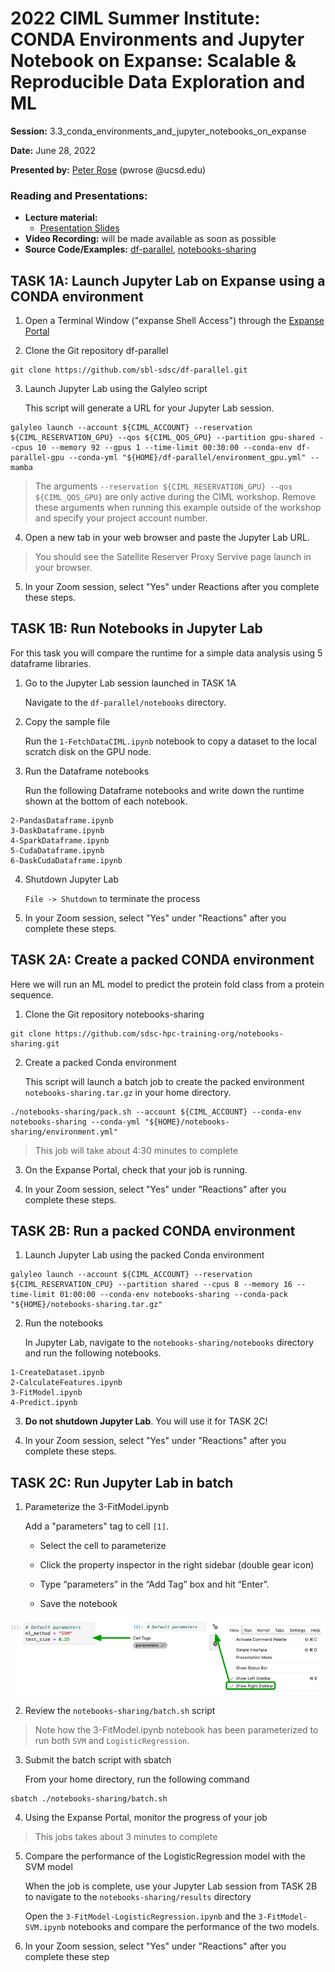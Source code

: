 # 2022 CIML Summer Institute: CONDA Environments and Jupyter Notebook on Expanse: Scalable & Reproducible Data Exploration and ML

**Session:** 3.3_conda_environments_and_jupyter_notebooks_on_expanse

**Date:** June 28, 2022

**Presented by:** [Peter Rose](https://www.sdsc.edu/research/researcher_spotlight/rose_peter.html) (pwrose @ucsd.edu) 

### Reading and Presentations:
* **Lecture material:**
   * [Presentation Slides](https://github.com/pwrose/ciml-summer-institute-2022/blob/main/3.3_conda_environments_and_jupyter_notebooks_on_expanse/CIML_3.3_2022.pdf)
* **Video Recording:** will be made available as soon as possible
* **Source Code/Examples:** [df-parallel](https://github.com/sbl-sdsc/df-parallel.git), [notebooks-sharing](https://github.com/sdsc-hpc-training-org/notebooks-sharing.git)

## TASK 1A: Launch Jupyter Lab on Expanse using a CONDA environment
1. Open a Terminal Window ("expanse Shell Access") through the [Expanse Portal](https://portal.expanse.sdsc.edu/)

2. Clone the Git repository df-parallel
```
git clone https://github.com/sbl-sdsc/df-parallel.git
```
  
3. Launch Jupyter Lab using the Galyleo script

   This script will generate a URL for your Jupyter Lab session.
```
galyleo launch --account ${CIML_ACCOUNT} --reservation ${CIML_RESERVATION_GPU} --qos ${CIML_QOS_GPU} --partition gpu-shared --cpus 10 --memory 92 --gpus 1 --time-limit 00:30:00 --conda-env df-parallel-gpu --conda-yml "${HOME}/df-parallel/environment_gpu.yml" --mamba
```

> The arguments ```--reservation ${CIML_RESERVATION_GPU} --qos ${CIML_QOS_GPU}``` are only active during the CIML workshop. Remove these arguments when running this example outside of the workshop and specify your project account number.

4. Open a new tab in your web browser and paste the Jupyter Lab URL.  

> You should see the Satellite Reserver Proxy Servive page launch in your browser.

5. In your Zoom session, select "Yes" under Reactions after you complete these steps.

## TASK 1B: Run Notebooks in Jupyter Lab

For this task you will compare the runtime for a simple data analysis using 5 dataframe libraries.

1. Go to the Jupyter Lab session launched in TASK 1A

    Navigate to the ```df-parallel/notebooks``` directory.

2. Copy the sample file

    Run the ```1-FetchDataCIML.ipynb``` notebook to copy a dataset to the local scratch disk on the GPU node.

3. Run the Dataframe notebooks

    Run the following Dataframe notebooks and write down the runtime shown at the bottom of each notebook.
```
2-PandasDataframe.ipynb
3-DaskDataframe.ipynb
4-SparkDataframe.ipynb
5-CudaDataframe.ipynb
6-DaskCudaDataframe.ipynb
```

4. Shutdown Jupyter Lab

    ```File -> Shutdown``` to terminate the process

5. In your Zoom session, select "Yes" under "Reactions" after you complete these steps.

## TASK 2A: Create a packed CONDA environment
Here we will run an ML model to predict the protein fold class from a protein sequence.

1. Clone the Git repository notebooks-sharing
```
git clone https://github.com/sdsc-hpc-training-org/notebooks-sharing.git
```

2. Create a packed Conda environment

    This script will launch a batch job to create the packed environment ```notebooks-sharing.tar.gz``` in your home directory.
    
```
./notebooks-sharing/pack.sh --account ${CIML_ACCOUNT} --conda-env notebooks-sharing --conda-yml "${HOME}/notebooks-sharing/environment.yml"
```
 > This job will take about 4:30 minutes to complete
 
3. On the Expanse Portal, check that your job is running.

4. In your Zoom session, select "Yes" under "Reactions" after you complete these steps.  
    
## TASK 2B: Run a packed CONDA environment
1. Launch Jupyter Lab using the packed Conda environment
```
galyleo launch --account ${CIML_ACCOUNT} --reservation ${CIML_RESERVATION_CPU} --partition shared --cpus 8 --memory 16 --time-limit 01:00:00 --conda-env notebooks-sharing --conda-pack "${HOME}/notebooks-sharing.tar.gz"
```

2. Run the notebooks

    In Jupyter Lab, navigate to the ```notebooks-sharing/notebooks``` directory and run the following notebooks.
```
1-CreateDataset.ipynb
2-CalculateFeatures.ipynb
3-FitModel.ipynb
4-Predict.ipynb
```

3. **Do not shutdown Jupyter Lab**. You will use it for TASK 2C!

4. In your Zoom session, select "Yes" under "Reactions" after you complete these steps.

## TASK 2C: Run Jupyter Lab in batch

1. Parameterize the 3-FitModel.ipynb 

   Add a "parameters" tag to cell ```[1]```.
   
   - Select the cell to parameterize

   - Click the property inspector in the right sidebar (double gear icon)

   - Type “parameters” in the “Add Tag” box and hit “Enter”.
   
   - Save the notebook
    
![](ParameterizeNotebook.png)

2. Review the ```notebooks-sharing/batch.sh``` script
    
> Note how the 3-FitModel.ipynb notebook has been parameterized to run both ```SVM``` and ```LogisticRegression```.

3. Submit the batch script with sbatch

    From your home directory, run the following command
```
sbatch ./notebooks-sharing/batch.sh
```
4. Using the Expanse Portal, monitor the progress of your job

> This jobs takes about 3 minutes to complete

5. Compare the performance of the LogisticRegression model with the SVM model

   When the job is complete, use your Jupyter Lab session from TASK 2B to navigate to the ```notebooks-sharing/results``` directory

    Open the ```3-FitModel-LogisticRegression.ipynb``` and the ```3-FitModel-SVM.ipynb``` notebooks and compare the performance of the two models.
    
6. In your Zoom session, select "Yes" under "Reactions" after you complete these step
    
